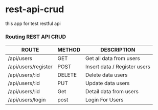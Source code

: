 # rest-api-crud

this app for test restful api

### Routing REST API CRUD

|        ROUTE        | METHOD |         DESCRIPTION          |
| ------------------- | ------ | ---------------------------- |
| /api/users          | GET    | Get all data from users      |
| /api/users/register | POST   | Insert data / Register users |
| /api/users/:id      | DELETE | Delete data users            |
| /api/users/:id      | PUT    | Update data users            |
| /api/users/:id      | Get    | Detail data from users       |
| /api/users/login    | post   | Login For Users              |
